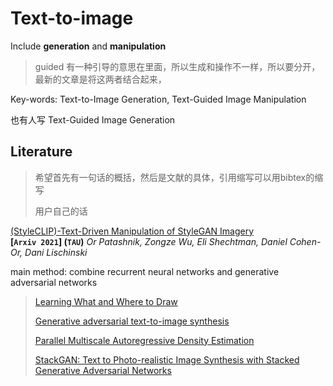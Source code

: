 # Text-to-image

Include **generation** and **manipulation**

> guided 有一种引导的意思在里面，所以生成和操作不一样，所以要分开，最新的文章是将这两者结合起来，

Key-words: Text-to-Image Generation, Text-Guided Image Manipulation

也有人写 Text-Guided Image Generation

## Literature

> 希望首先有一句话的概括，然后是文献的具体，引用缩写可以用bibtex的缩写
>
> 用户自己的话





[(StyleCLIP)-Text-Driven Manipulation of StyleGAN Imagery](https://arxiv.org/pdf/2103.17249.pdf)  
**[`Arxiv 2021`] (`TAU`)** *Or Patashnik, Zongze Wu, Eli Shechtman, Daniel Cohen-Or, Dani Lischinski*







main method: combine recurrent neural networks and generative adversarial networks

> [Learning What and Where to Draw](https://arxiv.org/abs/1610.02454)
>
> [Generative adversarial text-to-image synthesis](https://arxiv.org/abs/1605.05396)
>
> [Parallel Multiscale Autoregressive Density Estimation](https://arxiv.org/abs/1703.03664)
>
> [StackGAN: Text to Photo-realistic Image Synthesis with Stacked Generative Adversarial Networks](https://arxiv.org/abs/1612.03242)
